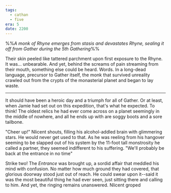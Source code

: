 ```yaml
---
tags:
  - cathan
  - five
era: 5
date: 2200
---
```


%%*A monk of Rhyne emerges from stasis and devastates Rhyne, sealing it off from Gather during the 5th Gathering*%%

Their skin peeled like tattered parchment upon first exposure to the Rhyne. It was... unbearable. And yet, behind the screams of pain streaming from their mouth, something else could be heard. Words. In a long-dead language, precursor to Gather itself, the monk that survived unreality crawled out from the crypts of the monasterial planet and began to lay waste.

***

It should have been a heroic day and a triumph for all of Gather. Or at least, when Jamie had set out on this expedition, that's what he expected. To think! The oldest relics he had ever come across on a planet seemingly in the middle of nowhere, and all he ends up with are soggy boots and a sore tailbone. 

"Cheer up!" Nlicent shouts, filling his alcohol-addled brain with glimmering stars. He would never get used to that. As he was reeling from his hangover seeming to be slapped out of his system by the 11-foot tall monstrosity he called a partner, they seemed indifferent to his suffering. "We'll probably be back at the entrance in no time"

Strike two! The *Entrance* was brought up, a sordid affair that meddled his mind with confusion. No matter how much ground they had covered, that glorious doorway stood just out of reach. He could swear upon it--said it was the most beautiful thing he had ever seen, just sitting there and calling to him. And yet, the ringing remains unanswered. Nlicent groped 